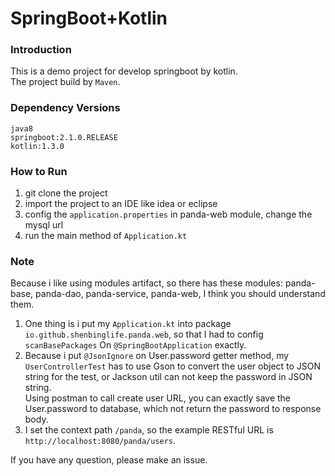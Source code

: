 # SpringBoot+Kotlin
### Introduction
This is a demo project for develop springboot by kotlin.  
The project build by `Maven`. 

### Dependency Versions 
```
java8
springboot:2.1.0.RELEASE
kotlin:1.3.0
```

### How to Run
1. git clone the project
2. import the project to an IDE like idea or eclipse
3. config the `application.properties` in panda-web module, change the mysql url
4. run the main method of `Application.kt`

### Note
Because i like using modules artifact, so there has these modules: panda-base, panda-dao, panda-service, panda-web,
I think you should understand them.

1. One thing is i put my `Application.kt` into package `io.github.shenbinglife.panda.web`, so that I had to config `scanBasePackages` On `@SpringBootApplication` exactly.
2. Because i put `@JsonIgnore` on User.password getter method, my `UserControllerTest` has to use Gson to convert the user object to JSON string for the test, or Jackson util can not keep the password in JSON string.  
   Using postman to call create user URL, you can exactly save the User.password to database, which not return the password to response body.
3. I set the context path `/panda`, so the example RESTful URL is `http://localhost:8080/panda/users`.

If you have any question, please make an issue.